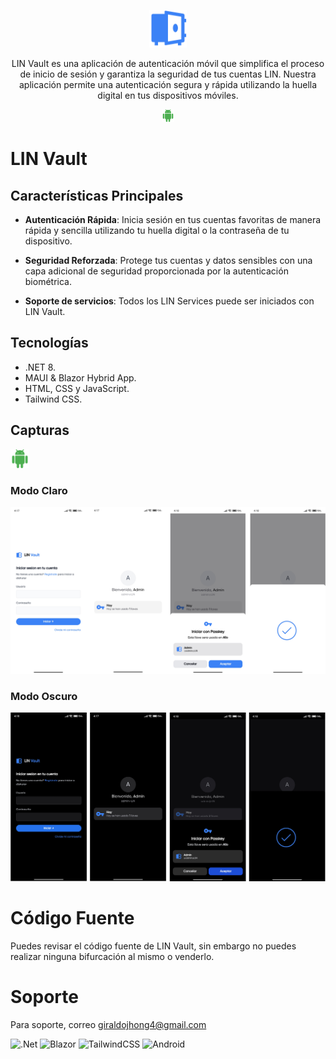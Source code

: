 <div align="center">
  <p align="center">
    <img alt="vault logo" height="60" src="./assets/icono.png">
  </p>
  <p>LIN Vault es una aplicación de autenticación móvil que simplifica el proceso de inicio de sesión y garantiza la seguridad de tus cuentas LIN. Nuestra aplicación permite una autenticación segura y rápida utilizando la huella digital en tus dispositivos móviles.</p>
 <p align="center">
    <img alt="android logo" height="20" src="./assets/android.png">
  </p>
</div>

# LIN Vault

## Características Principales

- **Autenticación Rápida**: Inicia sesión en tus cuentas favoritas de manera rápida y sencilla utilizando tu huella digital o la contraseña de tu dispositivo.

- **Seguridad Reforzada**: Protege tus cuentas y datos sensibles con una capa adicional de seguridad proporcionada por la autenticación biométrica.

- **Soporte de servicios**: Todos los LIN Services puede ser iniciados con LIN Vault.

## Tecnologías

- .NET 8.
- MAUI & Blazor Hybrid App.
- HTML, CSS y JavaScript.
- Tailwind CSS.

## Capturas

<img alt="android logo" height="30" src="./assets/android.png">

### Modo Claro
![alt text](./assets/light.png)

### Modo Oscuro
![alt text](./assets/dark.png)


# Código Fuente

Puedes revisar el código fuente de LIN Vault, sin embargo no puedes realizar ninguna bifurcación al mismo o venderlo.



# Soporte

Para soporte, correo giraldojhong4@gmail.com


![.Net](https://img.shields.io/badge/.NET-5C2D91?style=for-the-badge&logo=.net&logoColor=white)
![Blazor](https://img.shields.io/badge/blazor-%235C2D91.svg?style=for-the-badge&logo=blazor&logoColor=white)
![TailwindCSS](https://img.shields.io/badge/tailwindcss-%2338B2AC.svg?style=for-the-badge&logo=tailwind-css&logoColor=white)
![Android](https://img.shields.io/badge/Android-3DDC84?style=for-the-badge&logo=android&logoColor=white)